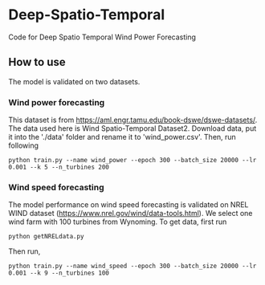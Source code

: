 # Deep-Spatio-Temporal
Code for Deep Spatio Temporal Wind Power Forecasting
## How to use
The model is validated on two datasets.
### Wind power forecasting 
This dataset is from https://aml.engr.tamu.edu/book-dswe/dswe-datasets/. The data used here is Wind Spatio-Temporal Dataset2. Download data, put it into the './data' folder and rename it to 'wind_power.csv'. Then, run following
```
python train.py --name wind_power --epoch 300 --batch_size 20000 --lr 0.001 --k 5 --n_turbines 200
```

### Wind speed forecasting
The model performance on wind speed forecasting is validated on NREL WIND dataset (https://www.nrel.gov/wind/data-tools.html). We select one wind farm with 100 turbines from Wynoming. To get data, first run
```
python getNRELdata.py
```
Then run,
```
python train.py --name wind_speed --epoch 300 --batch_size 20000 --lr 0.001 --k 9 --n_turbines 100
```
